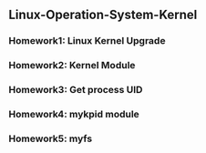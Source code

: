 ## Linux-Operation-System-Kernel

### Homework1: Linux Kernel Upgrade
### Homework2: Kernel Module
### Homework3: Get process UID
### Homework4: mykpid module
### Homework5: myfs


